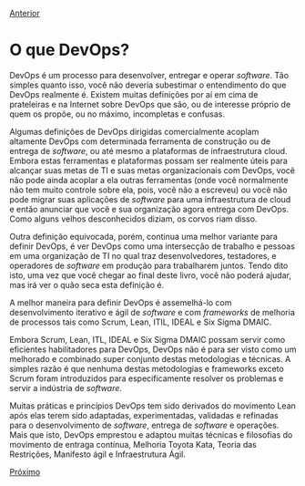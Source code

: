 [Anterior](https://github.com/lucasfantacuci/DevOpsRevelado/blob/master/README.md)


# O que  DevOps?


DevOps é um processo para desenvolver, entregar e operar *software*. Tão simples quanto isso, você não deveria subestimar o entendimento do que DevOps realmente é. Existem muitas definições por aí em cima de prateleiras e na Internet sobre DevOps que são, ou de interesse próprio de quem os propõe, ou no máximo, incompletas e confusas.


Algumas definições de DevOps dirigidas comercialmente acoplam altamente DevOps com determinada ferramenta de construção ou de entrega de *software*, ou até mesmo a plataformas de infraestrutura cloud. Embora estas ferramentas e plataformas possam ser realmente úteis para alcançar suas metas de TI e suas metas organizacionais com DevOps, você não pode ainda acoplar a ela outras ferramentas (onde você normalmente não tem muito controle sobre ela, pois, você não a escreveu) ou você não pode migrar suas aplicações de *software* para uma infraestrutura de cloud e então anunciar que você e sua organização agora entrega com DevOps. Como alguns velhos desconhecidos diziam, os corvos riam disso. 


Outra definição equivocada, porém, continua uma melhor variante para definir DevOps, é ver DevOps como uma intersecção de trabalho e pessoas em uma organização de TI no qual traz desenvolvedores, testadores, e operadores de *software* em produção para trabalharem juntos. Tendo dito isto, uma vez que você chegar ao final deste livro, você não poderá ajudar, mas irá ver o quão seca esta definição é.
 

A melhor maneira para definir DevOps é assemelhá-lo com desenvolvimento iterativo e ágil de *software* e com *frameworks* de melhoria de processos tais como Scrum, Lean, ITIL, IDEAL e Six Sigma DMAIC.


Embora Scrum, Lean, ITL, IDEAL e Six Sigma DMAIC possam servir como eficientes habilitadores para DevOps, DevOps não é para ser visto como um melhorado e combinado super conjunto destas metodologias e técnicas. A simples razão é que nenhuma destas metodologias e frameworks exceto Scrum foram introduzidos para especificamente resolver os problemas e servir a indústria de *software*.


Muitas práticas e princípios DevOps tem sido derivados do movimento Lean após elas terem sido adaptadas, experimentadas, validadas e refinadas para o desenvolvimento de *software*, entrega de *software* e operações. Mais que isto, DevOps emprestou e adaptou muitas técnicas e filosofias do movimento de entraga contínua, Melhoria Toyota Kata, Teoria das Restrições, Manifesto ágil e Infraestrutura Ágil.


[Próximo](https://github.com/lucasfantacuci/DevOpsRevelado/blob/master/CHAPTER01/1-1-LEANMOVEMENT.md)
